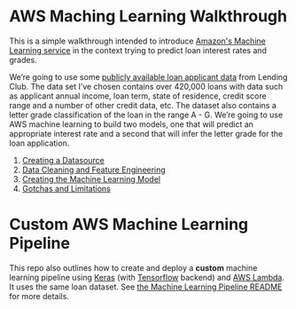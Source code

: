 # AWS Maching Learning Walkthrough
This is a simple walkthrough intended to introduce [Amazon's Machine Learning service](http://docs.aws.amazon.com/machine-learning/latest/dg/what-is-amazon-machine-learning.html) in the context trying to predict loan interest rates and grades.

We’re going to use some [publicly available loan applicant data](https://www.lendingclub.com/info/download-data.action) from Lending Club.  The data set I’ve chosen contains over 420,000 loans with data such as applicant annual income, loan term, state of residence, credit score range and a number of other credit data, etc.  The dataset also contains a letter grade classification of the loan in the range A - G.  We’re going to use AWS machine learning to build two models, one that will predict an appropriate interest rate and a second that will infer the letter grade for the loan application.

1. [Creating a Datasource](Create-Datasource.md)
2. [Data Cleaning and Feature Engineering](Cleaning-Features.md)
3. [Creating the Machine Learning Model](Model-Creation.md)
4. [Gotchas and Limitations](Gotchas-Limitations.md)


# Custom AWS Machine Learning Pipeline
This repo also outlines how to create and deploy a **custom** machine learning pipeline using [Keras](https://keras.io/) (with [Tensorflow](https://www.tensorflow.org/) backend) and [AWS Lambda](https://aws.amazon.com/lambda/).   It uses the same loan dataset.  See [the Machine Learning Pipeline README](keras-deeplearning/README.md) for more details.

